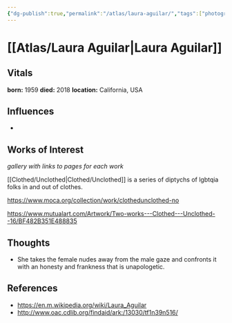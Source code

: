 ```yaml
---
{"dg-publish":true,"permalink":"/atlas/laura-aguilar/","tags":["photographers","artresearch","🌱"]}
---
```


# [[Atlas/Laura Aguilar\|Laura Aguilar]]

## Vitals

**born:** 1959
**died:** 2018
**location:** California, USA

## Influences

- 

## Works of Interest

*gallery with links to pages for each work*

[[Clothed/Unclothed\|Clothed/Unclothed]] is a series of diptychs of lgbtqia folks in and out of clothes.

https://www.moca.org/collection/work/clothedunclothed-no

https://www.mutualart.com/Artwork/Two-works---Clothed---Unclothed--16/BF482B351E488835



## Thoughts
- She takes the female nudes away from the male gaze and confronts it with an honesty and frankness that is unapologetic.

## References
- https://en.m.wikipedia.org/wiki/Laura_Aguilar
- http://www.oac.cdlib.org/findaid/ark:/13030/tf1n39n516/